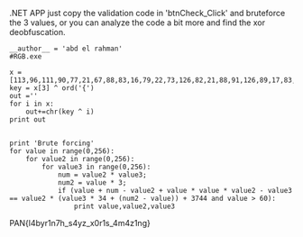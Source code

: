 .NET APP just copy the validation code in 'btnCheck_Click' and bruteforce the 3 values, or you can analyze the code a bit more and find the xor deobfuscation. 

```
__author__ = 'abd el rahman'
#RGB.exe

x = [113,96,111,90,77,21,67,88,83,16,79,22,73,126,82,21,88,91,126,89,17,83,16,82,126,21,76,21,91,16,79,70,92]
key = x[3] ^ ord('{')
out =''
for i in x:
    out+=chr(key ^ i)
print out


print 'Brute forcing'
for value in range(0,256):
    for value2 in range(0,256):
        for value3 in range(0,256):
            num = value2 * value3;
            num2 = value * 3;
            if (value + num - value2 + value * value * value2 - value3 == value2 * (value3 * 34 + (num2 - value)) + 3744 and value > 60):
                print value,value2,value3
```
PAN{l4byr1n7h_s4yz_x0r1s_4m4z1ng}
